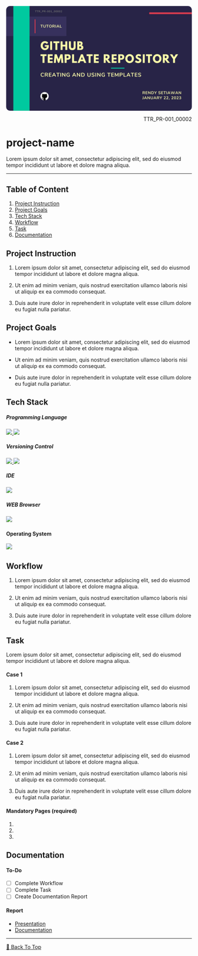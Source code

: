 <!--[Banner]-->
<kbd>
  <img align="center" width="auto" height="auto" style="border-radius: 10px" src="assets/content/banner/TTR_PR-001_00002-A_1-COVER.jpg"/>
</kbd>

<p align="right">TTR_PR-001_00002</p>

# project-name
Lorem ipsum dolor sit amet, consectetur adipiscing elit, sed do eiusmod tempor incididunt ut labore et dolore magna aliqua.

---

## Table of Content
1. [Project Instruction](#project-instruction)
2. [Project Goals](#project-goals)
3. [Tech Stack](#tech-stack)
4. [Workflow](#workflow)
5. [Task](#task)
6. [Documentation](#documentation)

## Project Instruction
1. Lorem ipsum dolor sit amet, consectetur adipiscing elit, sed do eiusmod tempor incididunt ut labore et dolore magna aliqua.

2. Ut enim ad minim veniam, quis nostrud exercitation ullamco laboris nisi ut aliquip ex ea commodo consequat.

3. Duis aute irure dolor in reprehenderit in voluptate velit esse cillum dolore eu fugiat nulla pariatur.

## Project Goals
- Lorem ipsum dolor sit amet, consectetur adipiscing elit, sed do eiusmod tempor incididunt ut labore et dolore magna aliqua.

- Ut enim ad minim veniam, quis nostrud exercitation ullamco laboris nisi ut aliquip ex ea commodo consequat.

- Duis aute irure dolor in reprehenderit in voluptate velit esse cillum dolore eu fugiat nulla pariatur.

## Tech Stack
##### Programming Language
<p align="justify">
  <!--[HTML]-->
  <a href="">
    <img src="https://img.shields.io/badge/-HTML-272727?style=flat-square&logo=html5&logoColor="/>
  </a>
  <!--[Markdown]-->
  <a href="https://www.markdownguide.org/">
    <img src="https://img.shields.io/badge/-Markdown-272727?style=flat-square&logo=markdown&logoColor="/>
  </a>
</p>    

##### Versioning Control
<p align="justify">    
  <!--[Git]-->
  <a href="https://git-scm.com/">
    <img src="https://img.shields.io/badge/-Git-272727?style=flat-square&logo=git&logoColor="/>
  </a>
  <!--[GitHub]-->
  <a href="https://github.com/">
    <img src="https://img.shields.io/badge/-GitHub-272727?style=flat-square&logo=github&logoColor="/>
  </a>    
</p>    

##### IDE
<p align="justify">    
  <!--[Visual Studio Code]-->
  <a href="https://code.visualstudio.com/">
    <img src="https://img.shields.io/badge/-Visual%20Studio%20Code-272727?style=flat-square&logo=visual-studio-code&logoColor=blue"/>
  </a>
</p>

##### WEB Browser
<p align="justify">    
  <!--[Mozilla Firefox Developer Edition]-->
  <a href="https://www.mozilla.org/en-US/firefox/developer/">
    <img src="https://img.shields.io/badge/-Firefox%20Developer%20Edition-272727?style=flat-square&logo=firefox&logoColor=blue"/>
  </a>
</p>

#### Operating System
<p align="justify">
  <!--[MacOS]-->
  <a href="https://www.apple.com/id/macos">
    <img src="https://img.shields.io/badge/-macOS-272727?style=flat-square&logo=macos&logoColor="/>
  </a>
</p>

## Workflow
1. Lorem ipsum dolor sit amet, consectetur adipiscing elit, sed do eiusmod tempor incididunt ut labore et dolore magna aliqua.

2. Ut enim ad minim veniam, quis nostrud exercitation ullamco laboris nisi ut aliquip ex ea commodo consequat.

3. Duis aute irure dolor in reprehenderit in voluptate velit esse cillum dolore eu fugiat nulla pariatur.

## Task
Lorem ipsum dolor sit amet, consectetur adipiscing elit, sed do eiusmod tempor incididunt ut labore et dolore magna aliqua.

#### Case 1
1. Lorem ipsum dolor sit amet, consectetur adipiscing elit, sed do eiusmod tempor incididunt ut labore et dolore magna aliqua.

2. Ut enim ad minim veniam, quis nostrud exercitation ullamco laboris nisi ut aliquip ex ea commodo consequat.

3. Duis aute irure dolor in reprehenderit in voluptate velit esse cillum dolore eu fugiat nulla pariatur.

#### Case 2
1. Lorem ipsum dolor sit amet, consectetur adipiscing elit, sed do eiusmod tempor incididunt ut labore et dolore magna aliqua.

2. Ut enim ad minim veniam, quis nostrud exercitation ullamco laboris nisi ut aliquip ex ea commodo consequat.

3. Duis aute irure dolor in reprehenderit in voluptate velit esse cillum dolore eu fugiat nulla pariatur.

#### Mandatory Pages (required)
1. 
2. 
3. 

## Documentation
#### To-Do
- [ ] Complete Workflow
- [ ] Complete Task
- [ ] Create Documentation Report

#### Report
- [Presentation]()
- [Documentation]()

---

[🔼 Back To Top](#project-name)